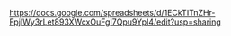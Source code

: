 https://docs.google.com/spreadsheets/d/1ECkTITnZHr-FpjIWy3rLet893XWcxOuFgI7Qpu9YpI4/edit?usp=sharing
